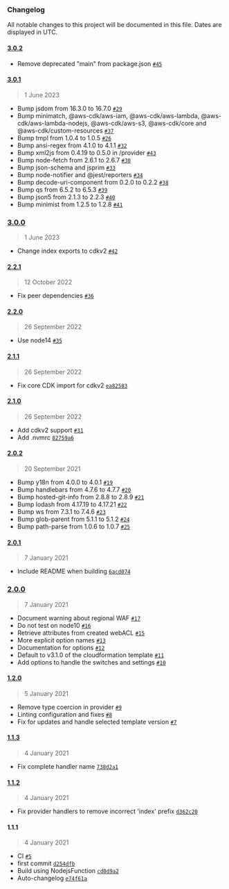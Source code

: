 ### Changelog

All notable changes to this project will be documented in this file. Dates are displayed in UTC.

#### [3.0.2](https://github.com/isotoma/waf-automations-cdk/compare/3.0.1...3.0.2)

- Remove deprecated "main" from package.json [`#45`](https://github.com/isotoma/waf-automations-cdk/pull/45)

#### [3.0.1](https://github.com/isotoma/waf-automations-cdk/compare/3.0.0...3.0.1)

> 1 June 2023

- Bump jsdom from 16.3.0 to 16.7.0 [`#29`](https://github.com/isotoma/waf-automations-cdk/pull/29)
- Bump minimatch, @aws-cdk/aws-iam, @aws-cdk/aws-lambda, @aws-cdk/aws-lambda-nodejs, @aws-cdk/aws-s3, @aws-cdk/core and @aws-cdk/custom-resources [`#37`](https://github.com/isotoma/waf-automations-cdk/pull/37)
- Bump tmpl from 1.0.4 to 1.0.5 [`#26`](https://github.com/isotoma/waf-automations-cdk/pull/26)
- Bump ansi-regex from 4.1.0 to 4.1.1 [`#32`](https://github.com/isotoma/waf-automations-cdk/pull/32)
- Bump xml2js from 0.4.19 to 0.5.0 in /provider [`#43`](https://github.com/isotoma/waf-automations-cdk/pull/43)
- Bump node-fetch from 2.6.1 to 2.6.7 [`#30`](https://github.com/isotoma/waf-automations-cdk/pull/30)
- Bump json-schema and jsprim [`#33`](https://github.com/isotoma/waf-automations-cdk/pull/33)
- Bump node-notifier and @jest/reporters [`#34`](https://github.com/isotoma/waf-automations-cdk/pull/34)
- Bump decode-uri-component from 0.2.0 to 0.2.2 [`#38`](https://github.com/isotoma/waf-automations-cdk/pull/38)
- Bump qs from 6.5.2 to 6.5.3 [`#39`](https://github.com/isotoma/waf-automations-cdk/pull/39)
- Bump json5 from 2.1.3 to 2.2.3 [`#40`](https://github.com/isotoma/waf-automations-cdk/pull/40)
- Bump minimist from 1.2.5 to 1.2.8 [`#41`](https://github.com/isotoma/waf-automations-cdk/pull/41)

### [3.0.0](https://github.com/isotoma/waf-automations-cdk/compare/2.2.1...3.0.0)

> 1 June 2023

- Change index exports to cdkv2 [`#42`](https://github.com/isotoma/waf-automations-cdk/pull/42)

#### [2.2.1](https://github.com/isotoma/waf-automations-cdk/compare/2.2.0...2.2.1)

> 12 October 2022

- Fix peer dependencies [`#36`](https://github.com/isotoma/waf-automations-cdk/pull/36)

#### [2.2.0](https://github.com/isotoma/waf-automations-cdk/compare/2.1.1...2.2.0)

> 26 September 2022

- Use node14 [`#35`](https://github.com/isotoma/waf-automations-cdk/pull/35)

#### [2.1.1](https://github.com/isotoma/waf-automations-cdk/compare/2.1.0...2.1.1)

> 26 September 2022

- Fix core CDK import for cdkv2 [`ea82583`](https://github.com/isotoma/waf-automations-cdk/commit/ea8258303a757aa67f684ba3612720b393c90870)

#### [2.1.0](https://github.com/isotoma/waf-automations-cdk/compare/2.0.2...2.1.0)

> 26 September 2022

- Add cdkv2 support [`#31`](https://github.com/isotoma/waf-automations-cdk/pull/31)
- Add .nvmrc [`82759a6`](https://github.com/isotoma/waf-automations-cdk/commit/82759a62d438f5d8d206fa9455c3170c9086706b)

#### [2.0.2](https://github.com/isotoma/waf-automations-cdk/compare/2.0.1...2.0.2)

> 20 September 2021

- Bump y18n from 4.0.0 to 4.0.1 [`#19`](https://github.com/isotoma/waf-automations-cdk/pull/19)
- Bump handlebars from 4.7.6 to 4.7.7 [`#20`](https://github.com/isotoma/waf-automations-cdk/pull/20)
- Bump hosted-git-info from 2.8.8 to 2.8.9 [`#21`](https://github.com/isotoma/waf-automations-cdk/pull/21)
- Bump lodash from 4.17.19 to 4.17.21 [`#22`](https://github.com/isotoma/waf-automations-cdk/pull/22)
- Bump ws from 7.3.1 to 7.4.6 [`#23`](https://github.com/isotoma/waf-automations-cdk/pull/23)
- Bump glob-parent from 5.1.1 to 5.1.2 [`#24`](https://github.com/isotoma/waf-automations-cdk/pull/24)
- Bump path-parse from 1.0.6 to 1.0.7 [`#25`](https://github.com/isotoma/waf-automations-cdk/pull/25)

#### [2.0.1](https://github.com/isotoma/waf-automations-cdk/compare/2.0.0...2.0.1)

> 7 January 2021

- Include README when building [`6acd074`](https://github.com/isotoma/waf-automations-cdk/commit/6acd074c6d0b98921c97bb1d7492a7c16c158f78)

### [2.0.0](https://github.com/isotoma/waf-automations-cdk/compare/1.2.0...2.0.0)

> 7 January 2021

- Document warning about regional WAF [`#17`](https://github.com/isotoma/waf-automations-cdk/pull/17)
- Do not test on node10 [`#16`](https://github.com/isotoma/waf-automations-cdk/pull/16)
- Retrieve attributes from created webACL [`#15`](https://github.com/isotoma/waf-automations-cdk/pull/15)
- More explicit option names [`#13`](https://github.com/isotoma/waf-automations-cdk/pull/13)
- Documentation for options [`#12`](https://github.com/isotoma/waf-automations-cdk/pull/12)
- Default to v3.1.0 of the cloudformation template [`#11`](https://github.com/isotoma/waf-automations-cdk/pull/11)
- Add options to handle the switches and settings [`#10`](https://github.com/isotoma/waf-automations-cdk/pull/10)

#### [1.2.0](https://github.com/isotoma/waf-automations-cdk/compare/1.1.3...1.2.0)

> 5 January 2021

- Remove type coercion in provider [`#9`](https://github.com/isotoma/waf-automations-cdk/pull/9)
- Linting configuration and fixes [`#8`](https://github.com/isotoma/waf-automations-cdk/pull/8)
- Fix for updates and handle selected template version [`#7`](https://github.com/isotoma/waf-automations-cdk/pull/7)

#### [1.1.3](https://github.com/isotoma/waf-automations-cdk/compare/1.1.2...1.1.3)

> 4 January 2021

- Fix complete handler name [`738d2a1`](https://github.com/isotoma/waf-automations-cdk/commit/738d2a148fe4195568cddf94b274bc46d2005506)

#### [1.1.2](https://github.com/isotoma/waf-automations-cdk/compare/1.1.1...1.1.2)

> 4 January 2021

- Fix provider handlers to remove incorrect 'index' prefix [`d362c20`](https://github.com/isotoma/waf-automations-cdk/commit/d362c20d0c894fec6007ca50bd922fdaa94501ae)

#### 1.1.1

> 4 January 2021

- CI [`#5`](https://github.com/isotoma/waf-automations-cdk/pull/5)
- first commit [`d254dfb`](https://github.com/isotoma/waf-automations-cdk/commit/d254dfbfd158b583e39a56c591e27b1d964491fa)
- Build using NodejsFunction [`cd0d9a2`](https://github.com/isotoma/waf-automations-cdk/commit/cd0d9a2c66293298cd495d1e02baf408d0627e6b)
- Auto-changelog [`e74f61a`](https://github.com/isotoma/waf-automations-cdk/commit/e74f61acf0d8e5e5952e064ed0f8e6e4650952b0)
